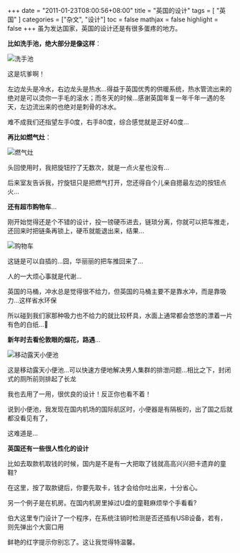 +++
date = "2011-01-23T08:00:56+08:00"
title = "英国的设计"
tags = [ "英国" ]
categories = ["杂文", "设计"]
toc = false
mathjax = false
highlight = false
+++
虽为发达国家，英国的设计还是有很多蛋疼的地方。

**比如洗手池，绝大部分是像这样**：

![洗手池](/img/design-in-uk/b_large_lg8S_0eba00055e175c40.jpg)

这是坑爹啊！

左边龙头是冷水，右边龙头是热水...得益于英国优秀的供暖系统，热水管流出来的绝对是可以烫你一手毛的滚水；而冬天的时候...感谢英国年复一年千年一遇的冬天，左边流出来的也绝对是刺骨的冰水。

难不成我们还指望左手0度，右手80度，综合感觉就是正好40度...


**再比如燃气灶**：

![燃气灶](/img/design-in-uk/b_large_7hBS_2f300005388e5c43.jpg)

头回使用时，我把旋钮拧了无数次，就是一点火星也没有...

后来室友告诉我，拧旋钮只是把燃气打开，您还得自个儿亲自摁最左边的按钮点火...

**还有超市购物车**...

刚开始觉得还是个不错的设计，投一镑硬币进去，链琐分离，你就可以把车推走，还回来时把链条再锁上，硬币就能退出来，结果...

![购物车](/img/design-in-uk/b_large_pTky_2f320007e7f85c43.jpg)

这链是可以自插的...囧，华丽丽的把车推回来了...



人的一大烦心事就是代谢...

英国的马桶，冲水总是觉得很不给力，但英国的马桶主要不是靠水冲，而是靠吸力...这样省水环保

所以碰到我们家那种吸力也不给力的就比较杯具，水面上通常都会悠悠的漂着一片有色的白纸...🤢

**新年时去看伦敦眼的烟花，路遇**...

![移动露天小便池](/img/design-in-uk/b_large_UhWd_77110007d9da5c41.jpg)

这是移动露天小便池...可以快速方便地解决男人集群的排泄问题...相比之下，封闭式的厕所前则排起了长龙

我也去用了一用，很优良的设计！反正你也看不着！

说到小便池，我发现在国内机场的国际航区时，小便器是有隔板的，出了国之后就都没看见有了，

这难道是...



**英国还有一些很人性化的设计**

比如去取款机取钱的时候，国内是不是有一大把取了钱就高高兴兴把卡遗弃的童鞋?

在这里，按了取款键后，你要先取卡，钱才会给你吐出来，十分省心。

另一个例子是在机房。在国内机房里掉过U盘的童鞋麻烦举个手看看?

伯大这里专门设计了一个程序，在系统注销时检测是否还插有USB设备，若有，则先弹出个大窗口用

鲜艳的红字提示你别忘了。这让我觉得特温馨。